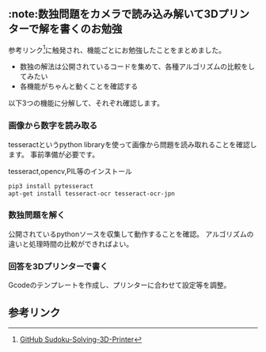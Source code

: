 ## \:note:数独問題をカメラで読み込み解いて3Dプリンターで解を書くのお勉強

参考リンク[^1]に触発され、機能ごとにお勉強したことをまとめました。

- 数独の解法は公開されているコードを集めて、各種アルゴリズムの比較をしてみたい
- 各機能がちゃんと動くことを確認する

以下3つの機能に分解して、それぞれ確認します。
### 画像から数字を読み取る

tesseractというpython libraryを使って画像から問題を読み取れることを確認します。
事前準備が必要です。

tesseract,opencv,PIL等のインストール
```bash
pip3 install pytesseract
apt-get install tesseract-ocr tesseract-ocr-jpn
```
### 数独問題を解く

公開されているpythonソースを収集して動作することを確認。
アルゴリズムの違いと処理時間の比較ができればよい。

### 回答を3Dプリンターで書く

Gcodeのテンプレートを作成し、プリンターに合わせて設定等を調整。

## 参考リンク

[^1]:[GitHub Sudoku-Solving-3D-Printer](https://github.com/bytesizedengineering/Sudoku-Solving-3D-Printer)